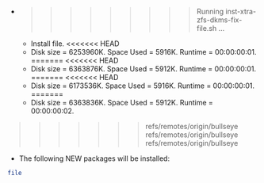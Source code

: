 * >>>>>>>>> Running inst-xtra-zfs-dkms-fix-file.sh ...
  * Install file.
<<<<<<< HEAD
  * Disk size = 6253960K. Space Used = 5916K. Runtime = 00:00:00:01.
=======
<<<<<<< HEAD
  * Disk size = 6363876K. Space Used = 5912K. Runtime = 00:00:00:01.
=======
<<<<<<< HEAD
  * Disk size = 6173536K. Space Used = 5916K. Runtime = 00:00:00:01.
=======
  * Disk size = 6363836K. Space Used = 5912K. Runtime = 00:00:00:02.
>>>>>>> refs/remotes/origin/bullseye
>>>>>>> refs/remotes/origin/bullseye
>>>>>>> refs/remotes/origin/bullseye
  * The following NEW packages will be installed:
  ```bash
file
  ```

